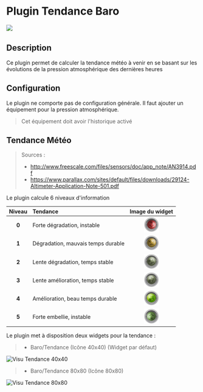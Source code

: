 # Plugin Tendance Baro

<img src="{{site.baseurl}}/plugin-tendance_baro/{{site.img}}/baro_icon.png" class="pluginLogo" width="100" />

## Description

Ce plugin permet de calculer la tendance météo à venir en se basant sur les évolutions de la pression atmosphérique des dernières heures

## Configuration

Le plugin ne comporte pas de configuration générale.
Il faut ajouter un équipement pour la pression atmosphérique.

> Cet équipement doit avoir l'historique activé

## Tendance Météo

> Sources :
>
> - <a href="http://www.freescale.com/files/sensors/doc/app_note/AN3914.pdf">http://www.freescale.com/files/sensors/doc/app_note/AN3914.pdf</a>
> - <a href="https://www.parallax.com/sites/default/files/downloads/29124-Altimeter-Application-Note-501.pdf">https://www.parallax.com/sites/default/files/downloads/29124-Altimeter-Application-Note-501.pdf</a>

Le plugin calcule 6 niveaux d'information

|  Niveau  | Tendance                           |                          Image du widget                           |
| :------: | :--------------------------------- | :----------------------------------------------------------------: |
| <b>0</b> | Forte dégradation, instable        | <img src="../images/tendance_0.png" alt="Tendance 0" width="40" /> |
| <b>1</b> | Dégradation, mauvais temps durable | <img src="../images/tendance_1.png" alt="Tendance 1" width="40" /> |
| <b>2</b> | Lente dégradation, temps stable    | <img src="../images/tendance_2.png" alt="Tendance 2" width="40" /> |
| <b>3</b> | Lente amélioration, temps stable   | <img src="../images/tendance_3.png" alt="Tendance 3" width="40" /> |
| <b>4</b> | Amélioration, beau temps durable   | <img src="../images/tendance_4.png" alt="Tendance 4" width="40" /> |
| <b>5</b> | Forte embellie, instable           | <img src="../images/tendance_5.png" alt="Tendance 5" width="40" /> |

Le plugin met à disposition deux widgets pour la tendance :

> - Baro/Tendance (Icône 40x40) (Widget par défaut)

<p><img src="./{{site.img}}/visu_tendance.png" width="200" alt="Visu Tendance 40x40" /></p>

> - Baro/Tendance 80x80 (Icône 80x80)

<p><img src="./{{site.img}}/visu_tendance_80x80.png" width="200" alt="Visu Tendance 80x80" /></p>
